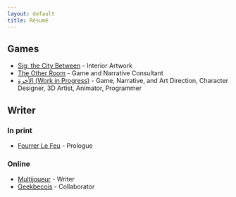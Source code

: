 ```yaml
---
layout: default
title: Résumé
---
```

## Games
* [Sig: the City Between](genesisoflegend.com/products/sig) - Interior Artwork
* [The Other Room](minorityvr.com) - Game and Narrative Consultant
* [الأخرة (Work in Progress)](studioslune.com/projects/alakhira) - Game, Narrative, and Art Direction, Character Designer, 3D Artist, Animator, Programmer

## Writer
### In print
  * [Fourrer Le Feu](leslibraires.ca/livres/fourrer-le-feu-marjolaine-beauchamp-9782924682036.html) - Prologue

### Online
  * [Multijoueur](multijoueur.ca/author/mchamli/) - Writer
  * [Geekbecois](geekbecois.com/author/moustafa/) - Collaborator
